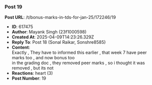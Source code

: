 ### Post 19
**Post URL**: /t/bonus-marks-in-tds-for-jan-25/172246/19
- **ID**: 617475
- **Author**: Mayank Singh (23f1000598)
- **Created At**: 2025-04-09T14:23:26.329Z
- **Reply To**: Post 18 (Sonal Raikar, Sonshre8585)
- **Content**:  
  Exactly , They have to informed this earlier , that week 7 have peer marks too , and now bonus too<br>
in the grading doc , they removed peer marks , so i thought it was removed , but its not
- **Reactions**: heart (3)
- **Post Number**: 19

